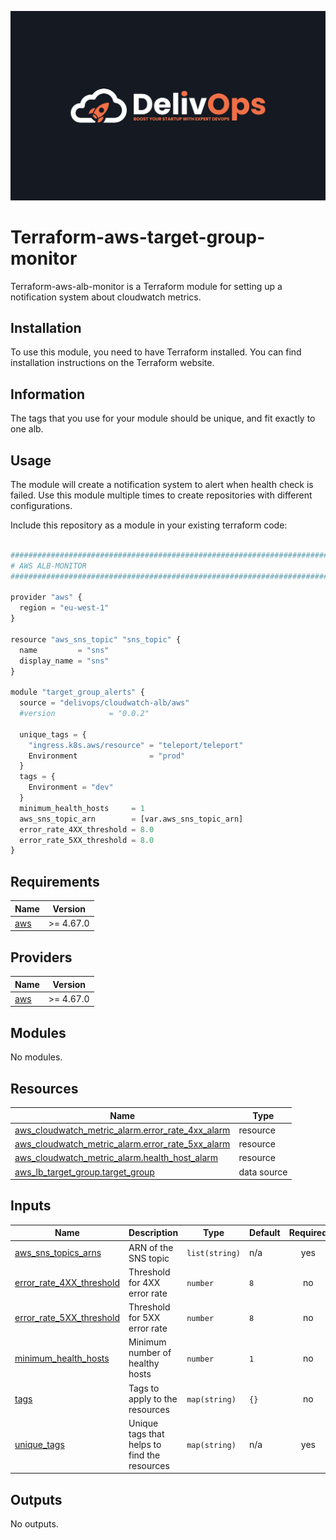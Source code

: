 ![image info](logo.jpeg)

# Terraform-aws-target-group-monitor

Terraform-aws-alb-monitor is a Terraform module for setting up a notification system about cloudwatch metrics.

## Installation

To use this module, you need to have Terraform installed. You can find installation instructions on the Terraform website.

## Information

The tags that you use for your module should be unique, and fit exactly to one alb.

## Usage

The module will create a notification system to alert when health check is failed.
Use this module multiple times to create repositories with different configurations.

Include this repository as a module in your existing terraform code:

```python

################################################################################
# AWS ALB-MONITOR
################################################################################

provider "aws" {
  region = "eu-west-1"
}

resource "aws_sns_topic" "sns_topic" {
  name         = "sns"
  display_name = "sns"
}

module "target_group_alerts" {
  source = "delivops/cloudwatch-alb/aws"
  #version            = "0.0.2"

  unique_tags = {
    "ingress.k8s.aws/resource" = "teleport/teleport"
    Environment                = "prod"
  }
  tags = {
    Environment = "dev"
  }
  minimum_health_hosts     = 1
  aws_sns_topic_arn        = [var.aws_sns_topic_arn]
  error_rate_4XX_threshold = 8.0
  error_rate_5XX_threshold = 8.0
}

```

<!-- BEGIN_TF_DOCS -->

## Requirements

| Name                                                   | Version   |
| ------------------------------------------------------ | --------- |
| <a name="requirement_aws"></a> [aws](#requirement_aws) | >= 4.67.0 |

## Providers

| Name                                             | Version   |
| ------------------------------------------------ | --------- |
| <a name="provider_aws"></a> [aws](#provider_aws) | >= 4.67.0 |

## Modules

No modules.

## Resources

| Name                                                                                                                                                    | Type        |
| ------------------------------------------------------------------------------------------------------------------------------------------------------- | ----------- |
| [aws_cloudwatch_metric_alarm.error_rate_4xx_alarm](https://registry.terraform.io/providers/hashicorp/aws/latest/docs/resources/cloudwatch_metric_alarm) | resource    |
| [aws_cloudwatch_metric_alarm.error_rate_5xx_alarm](https://registry.terraform.io/providers/hashicorp/aws/latest/docs/resources/cloudwatch_metric_alarm) | resource    |
| [aws_cloudwatch_metric_alarm.health_host_alarm](https://registry.terraform.io/providers/hashicorp/aws/latest/docs/resources/cloudwatch_metric_alarm)    | resource    |
| [aws_lb_target_group.target_group](https://registry.terraform.io/providers/hashicorp/aws/latest/docs/data-sources/lb_target_group)                      | data source |

## Inputs

| Name                                                                                                      | Description                                  | Type           | Default | Required |
| --------------------------------------------------------------------------------------------------------- | -------------------------------------------- | -------------- | ------- | :------: |
| <a name="input_aws_sns_topics_arns"></a> [aws_sns_topics_arns](#input_aws_sns_topics_arns)                | ARN of the SNS topic                         | `list(string)` | n/a     |   yes    |
| <a name="input_error_rate_4XX_threshold"></a> [error_rate_4XX_threshold](#input_error_rate_4XX_threshold) | Threshold for 4XX error rate                 | `number`       | `8`     |    no    |
| <a name="input_error_rate_5XX_threshold"></a> [error_rate_5XX_threshold](#input_error_rate_5XX_threshold) | Threshold for 5XX error rate                 | `number`       | `8`     |    no    |
| <a name="input_minimum_health_hosts"></a> [minimum_health_hosts](#input_minimum_health_hosts)             | Minimum number of healthy hosts              | `number`       | `1`     |    no    |
| <a name="input_tags"></a> [tags](#input_tags)                                                             | Tags to apply to the resources               | `map(string)`  | `{}`    |    no    |
| <a name="input_unique_tags"></a> [unique_tags](#input_unique_tags)                                        | Unique tags that helps to find the resources | `map(string)`  | n/a     |   yes    |

## Outputs

No outputs.

<!-- END_TF_DOCS -->
